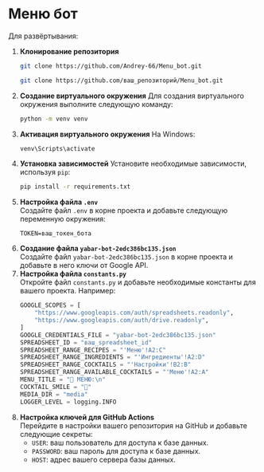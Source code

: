 # Меню бот
Для развёртывания:
1. **Клонирование репозитория**
   ```bash
   git clone https://github.com/Andrey-66/Menu_bot.git
   ```
   ```bash
   git clone https://github.com/ваш_репозиторий/Menu_bot.git
   ```
2. **Создание виртуального окружения**
   Для создания виртуального окружения выполните следующую команду:
   ```bash
   python -m venv venv
   ```
3. **Активация виртуального окружения**
   На Windows:
   ```bash
   venv\Scripts\activate
   ```
4. **Установка зависимостей**
   Установите необходимые зависимости, используя `pip`:
   ```bash
   pip install -r requirements.txt
   ```
5. **Настройка файла `.env`**  
   Создайте файл `.env` в корне проекта и добавьте следующую переменную окружения:
   ```
   TOKEN=ваш_токен_бота
   ```
6. **Создание файла `yabar-bot-2edc386bc135.json`**  
   Создайте файл `yabar-bot-2edc386bc135.json` в корне проекта и добавьте в него ключи от Google API.
7. **Настройка файла `constants.py`**  
   Откройте файл `constants.py` и добавьте необходимые константы для вашего проекта. Например:
   ```python
   GOOGLE_SCOPES = [
       "https://www.googleapis.com/auth/spreadsheets.readonly",
       "https://www.googleapis.com/auth/drive.readonly",
   ]
   GOOGLE_CREDENTIALS_FILE = "yabar-bot-2edc386bc135.json"
   SPREADSHEET_ID = "ваш_spreadsheet_id"
   SPREADSHEET_RANGE_RECIPES = "'Меню'!A2:C"
   SPREADSHEET_RANGE_INGREDIENTS = "'Ингредиенты'!A2:D"
   SPREADSHEET_RANGE_COCKTAILS = "'Настройки'!B2:B"
   SPREADSHEET_RANGE_AVAILABLE_COCKTAILS = "'Меню'!A2:A"
   MENU_TITLE = "📖 МЕНЮ:\n"
   COCKTAIL_SMILE = "🍹"
   MEDIA_DIR = "media"
   LOGGER_LEVEL = logging.INFO
   ```
8. **Настройка ключей для GitHub Actions**  
   Перейдите в настройки вашего репозитория на GitHub и добавьте следующие секреты:
   - `USER`: ваш пользователь для доступа к базе данных.
   - `PASSWORD`: ваш пароль для доступа к базе данных.
   - `HOST`: адрес вашего сервера базы данных.
